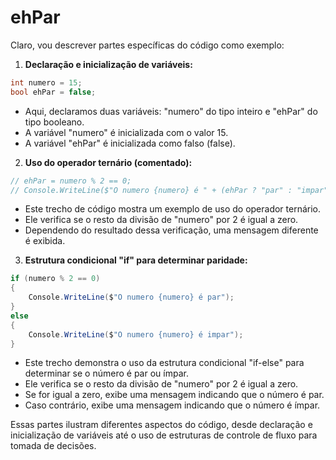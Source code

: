 # ehPar

Claro, vou descrever partes específicas do código como exemplo:

1. **Declaração e inicialização de variáveis:**
```csharp
int numero = 15;
bool ehPar = false;
```
   - Aqui, declaramos duas variáveis: "numero" do tipo inteiro e "ehPar" do tipo booleano. 
   - A variável "numero" é inicializada com o valor 15.
   - A variável "ehPar" é inicializada como falso (false).

2. **Uso do operador ternário (comentado):**
```csharp
// ehPar = numero % 2 == 0;
// Console.WriteLine($"O numero {numero} é " + (ehPar ? "par" : "impar"));
```
   - Este trecho de código mostra um exemplo de uso do operador ternário.
   - Ele verifica se o resto da divisão de "numero" por 2 é igual a zero.
   - Dependendo do resultado dessa verificação, uma mensagem diferente é exibida.

3. **Estrutura condicional "if" para determinar paridade:**
```csharp
if (numero % 2 == 0)
{
    Console.WriteLine($"O numero {numero} é par");
}
else
{
    Console.WriteLine($"O numero {numero} é impar");
}
```
   - Este trecho demonstra o uso da estrutura condicional "if-else" para determinar se o número é par ou ímpar.
   - Ele verifica se o resto da divisão de "numero" por 2 é igual a zero.
   - Se for igual a zero, exibe uma mensagem indicando que o número é par.
   - Caso contrário, exibe uma mensagem indicando que o número é ímpar.

Essas partes ilustram diferentes aspectos do código, desde declaração e inicialização de variáveis até o uso de estruturas de controle de fluxo para tomada de decisões.
